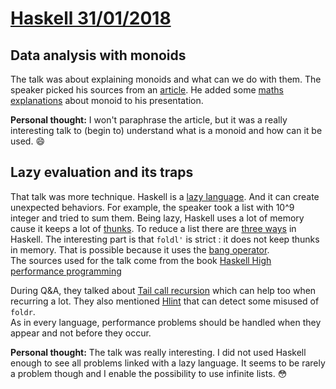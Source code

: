 # [Haskell 31/01/2018](https://www.meetup.com/haskell-paris/events/246894468/)

## Data analysis with monoids

The talk was about explaining monoids and what can we do with them. The speaker picked his sources from an 
[article](https://twdkz.wordpress.com/2013/05/31/data-analysis-with-monoids/). He added some 
[maths explanations](https://en.wikipedia.org/wiki/Monoid#Definition) about monoid to his presentation.
 
**Personal thought:** 
I won't paraphrase the article, but it was a really interesting talk to (begin to) understand what is a monoid and how 
can it be used. :smile: 

## Lazy evaluation and its traps

That talk was more technique. Haskell is a [lazy language](https://en.wikipedia.org/wiki/Lazy_evaluation). And it can 
create unexpected behaviors. For example, the speaker took a list with 10^9 integer and tried to sum them. Being lazy,
Haskell uses a lot of memory cause it keeps a lot of [thunks](https://wiki.haskell.org/Thunk). To reduce a list there
are [three ways](https://wiki.haskell.org/Foldr_Foldl_Foldl') in Haskell. The interesting part is that `foldl'` is 
strict : it does not keep thunks in memory. That is possible because it uses the 
[bang operator](https://wiki.haskell.org/Performance/Strictness#Evaluating_expressions_strictly).  
The sources used for the talk come from the book [Haskell High performance programming](http://amzn.eu/fXjSrv3)

During Q&A, they talked about [Tail call recursion](https://en.wikipedia.org/wiki/Tail_call) which can help too when 
recurring a lot. They also mentioned [Hlint](https://hackage.haskell.org/package/hlint) that can detect some misused of
`foldr`.  
As in every language, performance problems should be handled when they appear and not before they occur.

**Personal thought:** 
The talk was really interesting. I did not used Haskell enough to see all problems linked with a lazy language. It seems
to be rarely a problem though and I enable the possibility to use infinite lists. :flushed: